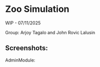 <h1>Zoo Simulation</h1>
<p>WIP - 07/11/2025</p>
<p>Group: Arjoy Tagalo and John Rovic Lalusin</p>

<h2>Screenshots:</h2>
<p>AdminModule:</p>


